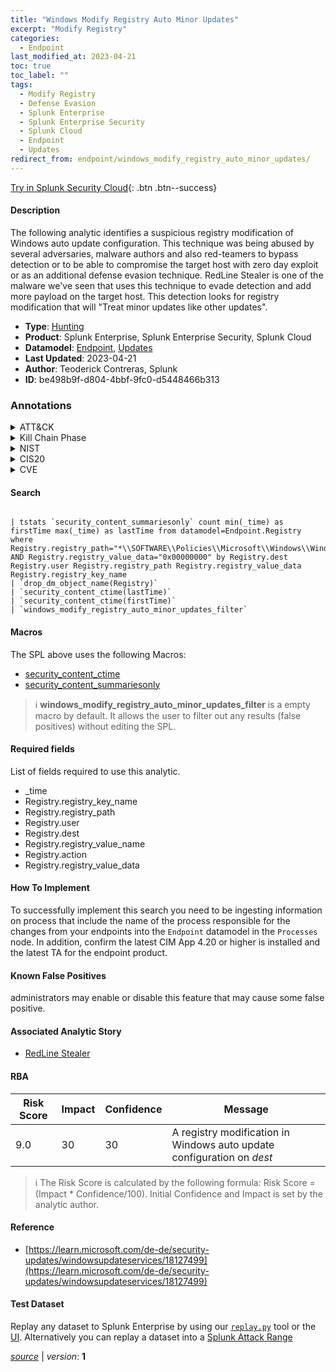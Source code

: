 ```yaml
---
title: "Windows Modify Registry Auto Minor Updates"
excerpt: "Modify Registry"
categories:
  - Endpoint
last_modified_at: 2023-04-21
toc: true
toc_label: ""
tags:
  - Modify Registry
  - Defense Evasion
  - Splunk Enterprise
  - Splunk Enterprise Security
  - Splunk Cloud
  - Endpoint
  - Updates
redirect_from: endpoint/windows_modify_registry_auto_minor_updates/
---
```




[Try in Splunk Security Cloud](https://www.splunk.com/en_us/cyber-security.html){: .btn .btn--success}

#### Description

The following analytic identifies a suspicious registry modification of Windows auto update configuration. This technique was being abused by several adversaries, malware authors and also red-teamers to bypass detection or to be able to compromise the target host with zero day exploit or as an additional defense evasion technique. RedLine Stealer is one of the malware we&#39;ve seen that uses this technique to evade detection and add more payload on the target host. This detection looks for registry modification that will &#34;Treat minor updates like other updates&#34;.

- **Type**: [Hunting](https://github.com/splunk/security_content/wiki/Detection-Analytic-Types)
- **Product**: Splunk Enterprise, Splunk Enterprise Security, Splunk Cloud
- **Datamodel**: [Endpoint](https://docs.splunk.com/Documentation/CIM/latest/User/Endpoint), [Updates](https://docs.splunk.com/Documentation/CIM/latest/User/Updates)
- **Last Updated**: 2023-04-21
- **Author**: Teoderick Contreras, Splunk
- **ID**: be498b9f-d804-4bbf-9fc0-d5448466b313

### Annotations
<details>
  <summary>ATT&CK</summary>

<div markdown="1">

#### [ATT&CK](https://attack.mitre.org/)

| ID          | Technique   | Tactic         |
| ----------- | ----------- |--------------- |
| [T1112](https://attack.mitre.org/techniques/T1112/) | Modify Registry | Defense Evasion |

</div>
</details>


<details>
  <summary>Kill Chain Phase</summary>

<div markdown="1">

* Exploitation


</div>
</details>


<details>
  <summary>NIST</summary>

<div markdown="1">

* DE.AE



</div>
</details>

<details>
  <summary>CIS20</summary>

<div markdown="1">

* CIS 10



</div>
</details>

<details>
  <summary>CVE</summary>

<div markdown="1">


</div>
</details>


#### Search

```

| tstats `security_content_summariesonly` count min(_time) as firstTime max(_time) as lastTime from datamodel=Endpoint.Registry where Registry.registry_path="*\\SOFTWARE\\Policies\\Microsoft\\Windows\\WindowsUpdate\\AU\\AutoInstallMinorUpdates" AND Registry.registry_value_data="0x00000000" by Registry.dest Registry.user Registry.registry_path Registry.registry_value_data Registry.registry_key_name 
| `drop_dm_object_name(Registry)` 
| `security_content_ctime(lastTime)` 
| `security_content_ctime(firstTime)` 
| `windows_modify_registry_auto_minor_updates_filter`
```

#### Macros
The SPL above uses the following Macros:
* [security_content_ctime](https://github.com/splunk/security_content/blob/develop/macros/security_content_ctime.yml)
* [security_content_summariesonly](https://github.com/splunk/security_content/blob/develop/macros/security_content_summariesonly.yml)

> :information_source:
> **windows_modify_registry_auto_minor_updates_filter** is a empty macro by default. It allows the user to filter out any results (false positives) without editing the SPL.



#### Required fields
List of fields required to use this analytic.
* _time
* Registry.registry_key_name
* Registry.registry_path
* Registry.user
* Registry.dest
* Registry.registry_value_name
* Registry.action
* Registry.registry_value_data



#### How To Implement
To successfully implement this search you need to be ingesting information on process that include the name of the process responsible for the changes from your endpoints into the `Endpoint` datamodel in the `Processes` node. In addition, confirm the latest CIM App 4.20 or higher is installed and the latest TA for the endpoint product.
#### Known False Positives
administrators may enable or disable this feature that may cause some false positive.

#### Associated Analytic Story
* [RedLine Stealer](/stories/redline_stealer)




#### RBA

| Risk Score  | Impact      | Confidence   | Message      |
| ----------- | ----------- |--------------|--------------|
| 9.0 | 30 | 30 | A registry modification in Windows auto update configuration on $dest$ |


> :information_source:
> The Risk Score is calculated by the following formula: Risk Score = (Impact * Confidence/100). Initial Confidence and Impact is set by the analytic author.


#### Reference

* [https://learn.microsoft.com/de-de/security-updates/windowsupdateservices/18127499](https://learn.microsoft.com/de-de/security-updates/windowsupdateservices/18127499)



#### Test Dataset
Replay any dataset to Splunk Enterprise by using our [`replay.py`](https://github.com/splunk/attack_data#using-replaypy) tool or the [UI](https://github.com/splunk/attack_data#using-ui).
Alternatively you can replay a dataset into a [Splunk Attack Range](https://github.com/splunk/attack_range#replay-dumps-into-attack-range-splunk-server)




[*source*](https://github.com/splunk/security_content/tree/develop/detections/endpoint/windows_modify_registry_auto_minor_updates.yml) \| *version*: **1**